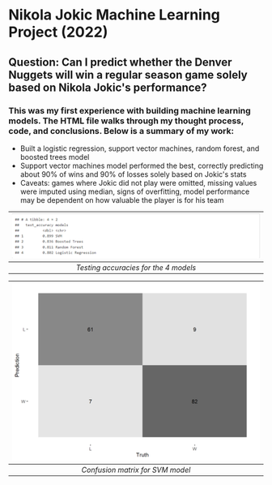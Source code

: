 # Nikola Jokic Machine Learning Project (2022)

## Question: Can I predict whether the Denver Nuggets will win a regular season game solely based on Nikola Jokic's performance? 

### This was my first experience with building machine learning models. The HTML file walks through my thought process, code, and conclusions. Below is a summary of my work:

- Built a logistic regression, support vector machines, random forest, and boosted trees model
- Support vector machines model performed the best, correctly predicting about 90% of wins and 90% of losses solely based on Jokic's stats
- Caveats: games where Jokic did not play were omitted, missing values were imputed using median, signs of overfitting, model performance may be dependent on how valuable the player is for his team


| ![](https://github.com/raychan6/nikola-jokic-machine-learning-project/blob/main/images/testing_accuracies.png) |
|:--:|
| *Testing accuracies for the 4 models* |

| ![](https://github.com/raychan6/nikola-jokic-machine-learning-project/blob/main/images/confusion_matrix.png) |
|:--:|
| *Confusion matrix for SVM model* |

